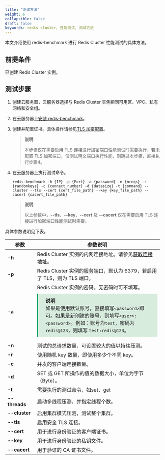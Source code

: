```yaml
---
title: "测试方法"
weight: 6
collapsible: false
draft: false
keywords: redis cluster, 性能测试, 测试方法
---
```


本文介绍使用 redis-benchmark 进行 Redis Cluster 性能测试的具体方法。

## 前提条件

已创建 Redis Cluster 实例。

## 测试步骤

1. 创建云服务器，云服务器选择与 Redis Cluster 实例相同可用区、VPC、私有网络和安全组。

   

2. 在云服务器上[安装 redis-benchmark](../test_tool/#下载和安装工具)。

3. 创建并配置证书。具体操作请参见[TLS 加密配置](../../best-practices/tls_config/)。

   > **说明**
   >
   > 本步骤仅在需要启用 TLS 连接进行加密端口性能测试时需要执行，若未配置 TLS 加密端口，仅测试明文端口执行性能，则跳过本步骤，直接执行步骤4。

4. 在云服务器上执行测试命令。

   ```
   redis-benchmark -h {IP} -p {Port} -a {password} -n {nreqs} -r {randomkeys} -c {connect_number} -d {datasize} -t {command} --cluster --tls --cert {cert_file_path} --key {key_file_path} --cacert {cacert_file_path}
   ```

   >**说明**
   >
   >以上参数中，**--tls**、**--key**、**--cert** 及 **--cacert** 仅在需要启用 TLS 连接进行加密端口性能测试时需要。

具体参数说明见下表。

| <span style="display:inline-block;width:80px">参数</span> | 参数说明                                                     |
| --------------------------------------------------------- | ------------------------------------------------------------ |
| **-h**                                                    | Redis Cluster 实例的内网连接地址。请参见[获取连接地址](../../quickstart/cnect_redis/#获取连接地址)。 |
| **-p**                                                    | Redis Cluster 实例的服务端口，默认为 6379，若启用了 TLS，则为 TLS 端口。 |
| **-a**                                                    | Redis Cluster 实例的密码。无密码时可不填写。<br/><div style="background-color: #D8ECDE; padding: 10px 24px; margin: 10px 0; border-left: 3px solid #00a971;">  <b>说明</b><br/>   如果是使用默认账号，直接填写`<password>`即可。如果是新创建的账号，则填写`<user>:<password>`。例如：账号为`test`，密码为`redis@123`，则填写 `test:redis@123`。</div> |
| **-n**                                                    | 测试的总请求数量，可设置较大的值以持续压测。                 |
| **-r**                                                    | 使用随机 key 数量，即使用多少个不同 key。                    |
| **-c**                                                    | 并发的客户端连接数量。                                       |
| **-d**                                                    | SET 或 GET 所操作的值的数据大小，单位为字节（Byte）。        |
| **-t**                                                    | 需要执行的测试命令，如set、get                               |
| **\-\-threads**                                           | 启动多线程压测，并指定线程个数。                             |
| **\-\-cluster**                                           | 启用集群模式压测，测试整个集群。                             |
| **\-\-tls**                                               | 启用安全 TLS 连接。                                          |
| **\-\-cert**                                              | 用于进行身份验证的客户端证书。                               |
| **\-\-key**                                               | 用于进行身份验证的私钥文件。                                 |
| **\-\-cacert**                                            | 用于验证的 CA 证书文件。                                     |



